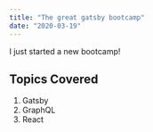 ```yaml
---
title: "The great gatsby bootcamp"
date: "2020-03-19"
---
```


I just started a new bootcamp!

## Topics Covered

1. Gatsby
2. GraphQL
3. React